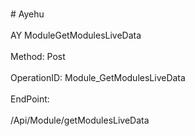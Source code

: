 <br>#     Ayehu</br>
<br>AY ModuleGetModulesLiveData</br>
<br>Method: Post</br>
<br>OperationID: Module_GetModulesLiveData</br>
<br>EndPoint:</br>
<br>/Api/Module/getModulesLiveData</br>
